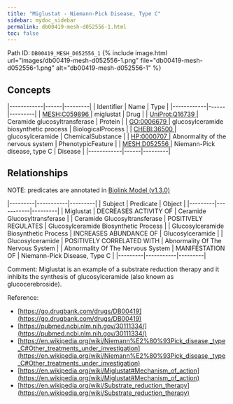 ```yaml
---
title: "Miglustat - Niemann-Pick Disease, Type C"
sidebar: mydoc_sidebar
permalink: db00419-mesh-d052556-1.html
toc: false 
---
```



Path ID: `DB00419_MESH_D052556_1`
{% include image.html url="images/db00419-mesh-d052556-1.png" file="db00419-mesh-d052556-1.png" alt="db00419-mesh-d052556-1" %}

## Concepts

|------------|------|---------|
| Identifier | Name | Type    |
|------------|------|---------|
| <a href="https://identifiers.org/MESH:C059896">MESH:C059896 </a> | miglustat | Drug |
| <a href="https://identifiers.org/UniProt:Q16739">UniProt:Q16739 </a> | Ceramide glucosyltransferase | Protein |
| <a href="https://identifiers.org/GO:0006679">GO:0006679 </a> | glucosylceramide biosynthetic process | BiologicalProcess |
| <a href="https://identifiers.org/CHEBI:36500">CHEBI:36500 </a> | glucosylceramide | ChemicalSubstance |
| <a href="https://identifiers.org/HP:0000707">HP:0000707 </a> | Abnormality of the nervous system | PhenotypicFeature |
| <a href="https://identifiers.org/MESH:D052556">MESH:D052556 </a> | Niemann-Pick disease, type C | Disease |
|------------|------|---------|

## Relationships


NOTE: predicates are annotated in <a href="https://github.com/biolink/biolink-model/releases/tag/v1.3.0">Biolink Model (v1.3.0)</a>

|---------|-----------|---------|
| Subject | Predicate | Object  |
|---------|-----------|---------|
| Miglustat | DECREASES ACTIVITY OF | Ceramide Glucosyltransferase |
| Ceramide Glucosyltransferase | POSITIVELY REGULATES | Glucosylceramide Biosynthetic Process |
| Glucosylceramide Biosynthetic Process | INCREASES ABUNDANCE OF | Glucosylceramide |
| Glucosylceramide | POSITIVELY CORRELATED WITH | Abnormality Of The Nervous System |
| Abnormality Of The Nervous System | MANIFESTATION OF | Niemann-Pick Disease, Type C |
|---------|-----------|---------|

Comment: Miglustat is an example of a substrate reduction therapy and it inhibits the synthesis of glucosylceramide (also known as glucocerebroside).

Reference: 
  - [https://go.drugbank.com/drugs/DB00419](https://go.drugbank.com/drugs/DB00419)
  - [https://pubmed.ncbi.nlm.nih.gov/30111334/](https://pubmed.ncbi.nlm.nih.gov/30111334/)
  - [https://en.wikipedia.org/wiki/Niemann%E2%80%93Pick_disease,_type_C#Other_treatments_under_investigation](https://en.wikipedia.org/wiki/Niemann%E2%80%93Pick_disease,_type_C#Other_treatments_under_investigation)
  - [https://en.wikipedia.org/wiki/Miglustat#Mechanism_of_action](https://en.wikipedia.org/wiki/Miglustat#Mechanism_of_action)
  - [https://en.wikipedia.org/wiki/Substrate_reduction_therapy](https://en.wikipedia.org/wiki/Substrate_reduction_therapy)
